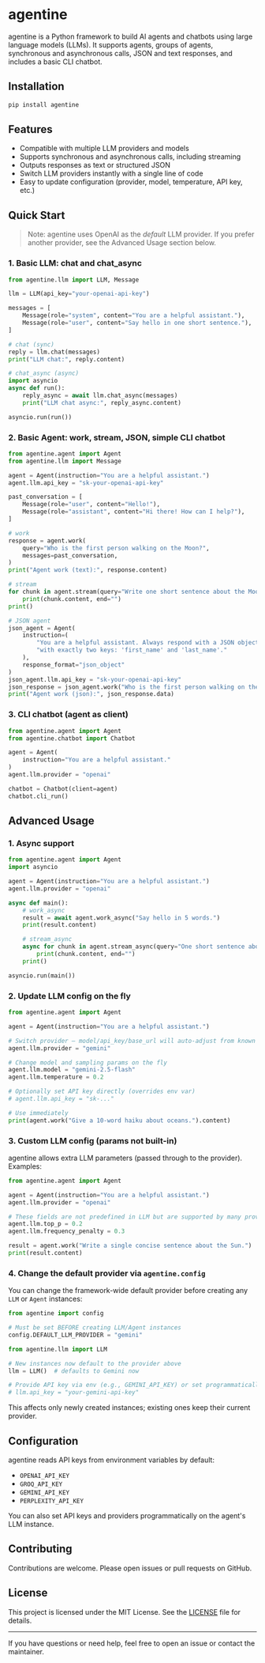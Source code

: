 # agentine

agentine is a Python framework to build AI agents and chatbots using large language models (LLMs). It supports agents, groups of agents, synchronous and asynchronous calls, JSON and text responses, and includes a basic CLI chatbot.

## Installation

```bash
pip install agentine
```

## Features

- Compatible with multiple LLM providers and models
- Supports synchronous and asynchronous calls, including streaming
- Outputs responses as text or structured JSON
- Switch LLM providers instantly with a single line of code
- Easy to update configuration (provider, model, temperature, API key, etc.)

## Quick Start

> Note: agentine uses OpenAI as the _default_ LLM provider. If you prefer another provider, see the Advanced Usage section below.

### 1. Basic LLM: chat and chat_async

```python
from agentine.llm import LLM, Message

llm = LLM(api_key="your-openai-api-key")

messages = [
    Message(role="system", content="You are a helpful assistant."),
    Message(role="user", content="Say hello in one short sentence."),
]

# chat (sync)
reply = llm.chat(messages)
print("LLM chat:", reply.content)

# chat_async (async)
import asyncio
async def run():
    reply_async = await llm.chat_async(messages)
    print("LLM chat async:", reply_async.content)

asyncio.run(run())
```

### 2. Basic Agent: work, stream, JSON, simple CLI chatbot

```python
from agentine.agent import Agent
from agentine.llm import Message

agent = Agent(instruction="You are a helpful assistant.")
agent.llm.api_key = "sk-your-openai-api-key"

past_conversation = [
    Message(role="user", content="Hello!"),
    Message(role="assistant", content="Hi there! How can I help?"),
]

# work
response = agent.work(
    query="Who is the first person walking on the Moon?",
    messages=past_conversation,
)
print("Agent work (text):", response.content)

# stream
for chunk in agent.stream(query="Write one short sentence about the Moon."):
    print(chunk.content, end="")
print()

# JSON agent
json_agent = Agent(
    instruction=(
        "You are a helpful assistant. Always respond with a JSON object "
        "with exactly two keys: 'first_name' and 'last_name'."
    ),
    response_format="json_object"
)
json_agent.llm.api_key = "sk-your-openai-api-key"
json_response = json_agent.work("Who is the first person walking on the Moon?")
print("Agent work (json):", json_response.data)

```

### 3. CLI chatbot (agent as client)

```python
from agentine.agent import Agent
from agentine.chatbot import Chatbot

agent = Agent(
    instruction="You are a helpful assistant."
)
agent.llm.provider = "openai"

chatbot = Chatbot(client=agent)
chatbot.cli_run()
```

## Advanced Usage

### 1. Async support

```python
from agentine.agent import Agent
import asyncio

agent = Agent(instruction="You are a helpful assistant.")
agent.llm.provider = "openai"

async def main():
    # work_async
    result = await agent.work_async("Say hello in 5 words.")
    print(result.content)

    # stream_async
    async for chunk in agent.stream_async(query="One short sentence about Mars."):
        print(chunk.content, end="")
    print()

asyncio.run(main())
```

### 2. Update LLM config on the fly

```python
from agentine.agent import Agent

agent = Agent(instruction="You are a helpful assistant.")

# Switch provider – model/api_key/base_url will auto-adjust from known provider config
agent.llm.provider = "gemini"

# Change model and sampling params on the fly
agent.llm.model = "gemini-2.5-flash"
agent.llm.temperature = 0.2

# Optionally set API key directly (overrides env var)
# agent.llm.api_key = "sk-..."

# Use immediately
print(agent.work("Give a 10-word haiku about oceans.").content)
```

### 3. Custom LLM config (params not built-in)

agentine allows extra LLM parameters (passed through to the provider). Examples:

```python
from agentine.agent import Agent

agent = Agent(instruction="You are a helpful assistant.")
agent.llm.provider = "openai"

# These fields are not predefined in LLM but are supported by many providers
agent.llm.top_p = 0.2
agent.llm.frequency_penalty = 0.3

result = agent.work("Write a single concise sentence about the Sun.")
print(result.content)
```

### 4. Change the default provider via `agentine.config`

You can change the framework-wide default provider before creating any `LLM` or `Agent` instances:

```python
from agentine import config

# Must be set BEFORE creating LLM/Agent instances
config.DEFAULT_LLM_PROVIDER = "gemini"

from agentine.llm import LLM

# New instances now default to the provider above
llm = LLM()  # defaults to Gemini now

# Provide API key via env (e.g., GEMINI_API_KEY) or set programmatically
# llm.api_key = "your-gemini-api-key"
```

This affects only newly created instances; existing ones keep their current provider.

## Configuration

agentine reads API keys from environment variables by default:

- `OPENAI_API_KEY`
- `GROQ_API_KEY`
- `GEMINI_API_KEY`
- `PERPLEXITY_API_KEY`

You can also set API keys and providers programmatically on the agent's LLM instance.

## Contributing

Contributions are welcome. Please open issues or pull requests on GitHub.

## License

This project is licensed under the MIT License. See the [LICENSE](LICENSE) file for details.

---

If you have questions or need help, feel free to open an issue or contact the maintainer.
